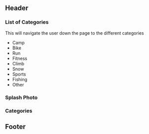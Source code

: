 ## Header

### List of Categories

This will navigate the user down the page to the different categories

- Camp
- Bike
- Run
- Fitness
- Climb
- Snow
- Sports
- Fishing
- Other

### Splash Photo

### Categories

## Footer
